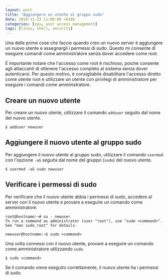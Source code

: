 ```yaml
---
layout: post
title: "Aggiungere un utente al gruppo sudo"
date: 2024-11-23 11:00:00 +0100
categories: [vps, user access management]
tags: [linux, shell, security]
---
```


Una delle prime cose che faccio quando creo un nuovo server è aggiungere un nuovo utente e assegnargli i permessi di sudo. Questo mi consente di eseguire comandi come amministratore senza dover accedere come root.

É importante notare che l'accesso come root è rischioso, poiché consente agli attaccanti di ottenere l'accesso completo al sistema senza dover autenticarsi. Per questo motivo, è consigliabile disabilitare l'accesso diretto come utente root e utilizzare un utente con privilegi di amministratore per eseguire i comandi come amministratore.

## Creare un nuovo utente

Per creare un nuovo utente, utilizzare il comando `adduser` seguito dal nome del nuovo utente.

```shell
$ adduser newuser
```

## Aggiungere il nuovo utente al gruppo sudo

Per aggiungere il nuovo utente al gruppo sudo, utilizzare il comando `usermod` con l'opzione `-aG` seguita dal nome del gruppo (`sudo`) del nuovo utente.

```shell
$ usermod -aG sudo newuser
```

## Verificare i permessi di sudo

Per verificare che il nuovo utente abbia i permessi di sudo, accedere al server con il nuovo utente e provare a eseguire un comando come amministratore.

```shell
root@hostname:~# su - newuser
To run a command as administrator (user "root"), use "sudo <command>".
See "man sudo_root" for details.

newuser@hostname:~$ sudo <command>
```

Una volta connessi con il nuovo utente, provare a eseguire un comando come amministratore utilizzando `sudo`.

```shell
$ sudo <command>
```

Se il comando viene eseguito correttamente, il nuovo utente ha i permessi di sudo.




